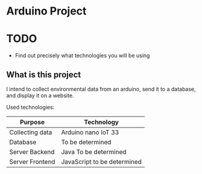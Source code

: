 # Arduino Project

# TODO
- Find out precisely what technologies you will be using

## What is this project

I intend to collect environmental data from an arduino, send it to a database, and display it on a website.

Used technologies:

|Purpose|Technology|
|---|---|
|Collecting data|Arduino nano IoT 33|
|Database|To be determined|
|Server Backend|Java To be determined|
|Server Frontend| JavaScript to be determined|
